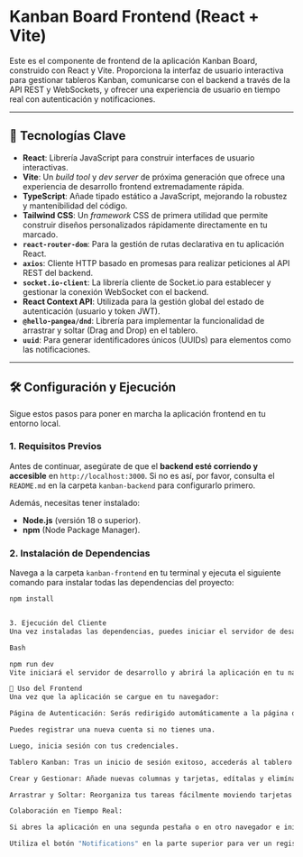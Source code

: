 
# Kanban Board Frontend (React + Vite)

Este es el componente de frontend de la aplicación Kanban Board, construido con React y Vite. Proporciona la interfaz de usuario interactiva para gestionar tableros Kanban, comunicarse con el backend a través de la API REST y WebSockets, y ofrecer una experiencia de usuario en tiempo real con autenticación y notificaciones.

---

## 🚀 Tecnologías Clave

* **React**: Librería JavaScript para construir interfaces de usuario interactivas.
* **Vite**: Un *build tool* y *dev server* de próxima generación que ofrece una experiencia de desarrollo frontend extremadamente rápida.
* **TypeScript**: Añade tipado estático a JavaScript, mejorando la robustez y mantenibilidad del código.
* **Tailwind CSS**: Un *framework* CSS de primera utilidad que permite construir diseños personalizados rápidamente directamente en tu marcado.
* **`react-router-dom`**: Para la gestión de rutas declarativa en tu aplicación React.
* **`axios`**: Cliente HTTP basado en promesas para realizar peticiones al API REST del backend.
* **`socket.io-client`**: La librería cliente de Socket.io para establecer y gestionar la conexión WebSocket con el backend.
* **React Context API**: Utilizada para la gestión global del estado de autenticación (usuario y token JWT).
* **`@hello-pangea/dnd`**: Librería para implementar la funcionalidad de arrastrar y soltar (Drag and Drop) en el tablero.
* **`uuid`**: Para generar identificadores únicos (UUIDs) para elementos como las notificaciones.

---

## 🛠️ Configuración y Ejecución

Sigue estos pasos para poner en marcha la aplicación frontend en tu entorno local.

### 1. Requisitos Previos

Antes de continuar, asegúrate de que el **backend esté corriendo y accesible** en `http://localhost:3000`. Si no es así, por favor, consulta el `README.md` en la carpeta `kanban-backend` para configurarlo primero.

Además, necesitas tener instalado:

* **Node.js** (versión 18 o superior).
* **npm** (Node Package Manager).

### 2. Instalación de Dependencias

Navega a la carpeta `kanban-frontend` en tu terminal y ejecuta el siguiente comando para instalar todas las dependencias del proyecto:

```bash
npm install


3. Ejecución del Cliente
Una vez instaladas las dependencias, puedes iniciar el servidor de desarrollo del frontend:

Bash

npm run dev
Vite iniciará el servidor de desarrollo y abrirá la aplicación en tu navegador predeterminado (generalmente en http://localhost:5173). Si no se abre automáticamente, visita esa URL en tu navegador.

🚀 Uso del Frontend
Una vez que la aplicación se cargue en tu navegador:

Página de Autenticación: Serás redirigido automáticamente a la página de login/registro.

Puedes registrar una nueva cuenta si no tienes una.

Luego, inicia sesión con tus credenciales.

Tablero Kanban: Tras un inicio de sesión exitoso, accederás al tablero.

Crear y Gestionar: Añade nuevas columnas y tarjetas, edítalas y elimínalas.

Arrastrar y Soltar: Reorganiza tus tareas fácilmente moviendo tarjetas entre columnas o reordenándolas. También puedes reordenar columnas completas.

Colaboración en Tiempo Real:

Si abres la aplicación en una segunda pestaña o en otro navegador e inicias sesión (con el mismo usuario o uno diferente), verás que los cambios que realices en una pestaña se reflejan instantáneamente en la otra.

Utiliza el botón "Notifications" en la parte superior para ver un registro de los cambios recientes realizados en el tablero (incluyendo los de otros usuarios). Puedes marcar las notificaciones como leídas para eliminarlas de la lista.
